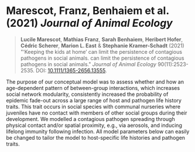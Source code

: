 # Marescot, Franz, Benhaiem et al. (2021) *Journal of Animal Ecology*

> **Lucile Marescot**, **Mathias Franz**, **Sarah Benhaiem**, **Heribert Hofer**, **Cédric Scherer**, **Marion L. East** & **Stephanie Kramer-Schadt** (2021) "‘Keeping the kids at home’ can limit the persistence of contagious pathogens in social animals. can limit the persistence of contagious pathogens in social animals." *Journal of Animal Ecology* 90(11):2523-2535. DOI: [10.1111/1365-2656.13555](https:/doi.org/10.1111/1365-2656.13555).

The purpose of our conceptual model was to assess whether and how an age-dependent pattern of between-group interactions, which increases social network modularity, consistently increased the probability of epidemic fade-out across a large range of host and pathogen life history traits. This trait occurs in social species with communal nurseries where juveniles have no contact with members of other social groups during their development. We modelled a contagious pathogen spreading through physical contact and/or spatial proximity, e.g., via aerosols, and inducing lifelong immunity following infection. All model parameters below can easily be changed to tailor the model to host-specific life histories and pathogen traits.
